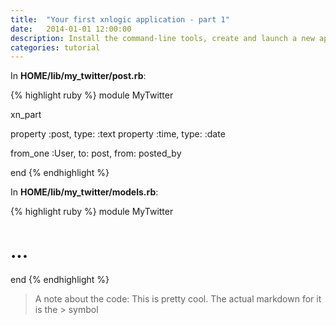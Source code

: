 ```yaml
---
title:  "Your first xnlogic application - part 1"
date:   2014-01-01 12:00:00
description: Install the command-line tools, create and launch a new application.
categories: tutorial
---
```




In __HOME/lib/my_twitter/post.rb__:

{% highlight ruby %}
module MyTwitter

  xn_part

  property :post, type: :text
  property :time, type: :date

  from_one :User, to: post, from: posted_by

end
{% endhighlight %}

In __HOME/lib/my_twitter/models.rb__:

{% highlight ruby %}
module MyTwitter

  # ...

end
{% endhighlight %}

> A note about the code: This is pretty cool.
> The actual markdown for it is the &gt; symbol